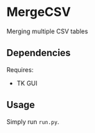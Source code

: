# MergeCSV
Merging multiple CSV tables
## Dependencies
Requires: 
* TK GUI
## Usage
Simply run ```run.py```.

